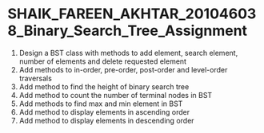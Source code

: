 # SHAIK_FAREEN_AKHTAR_201046038_Binary_Search_Tree_Assignment

1. Design a BST class with methods to add element, search element, number of elements and
delete requested element
2. Add methods to in-order, pre-order, post-order and level-order traversals
3. Add method to find the height of binary search tree
4. Add method to count the number of terminal nodes in BST
5. Add methods to find max and min element in BST
6. Add method to display elements in ascending order
7. Add method to display elements in descending order 
